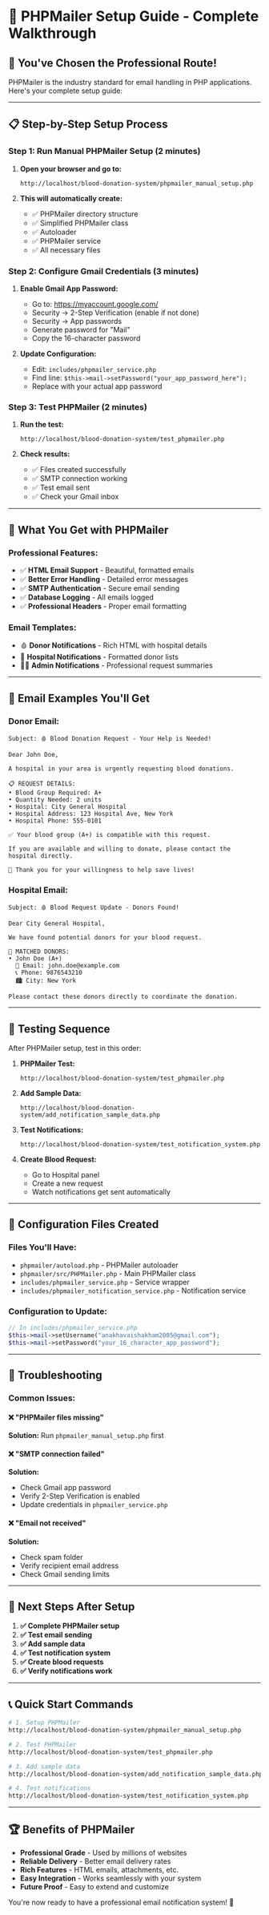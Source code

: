 # 🚀 PHPMailer Setup Guide - Complete Walkthrough

## 🎯 **You've Chosen the Professional Route!**

PHPMailer is the industry standard for email handling in PHP applications. Here's your complete setup guide:

---

## **📋 Step-by-Step Setup Process**

### **Step 1: Run Manual PHPMailer Setup (2 minutes)**

1. **Open your browser and go to:**
   ```
   http://localhost/blood-donation-system/phpmailer_manual_setup.php
   ```

2. **This will automatically create:**
   - ✅ PHPMailer directory structure
   - ✅ Simplified PHPMailer class
   - ✅ Autoloader
   - ✅ PHPMailer service
   - ✅ All necessary files

### **Step 2: Configure Gmail Credentials (3 minutes)**

1. **Enable Gmail App Password:**
   - Go to: https://myaccount.google.com/
   - Security → 2-Step Verification (enable if not done)
   - Security → App passwords
   - Generate password for "Mail"
   - Copy the 16-character password

2. **Update Configuration:**
   - Edit: `includes/phpmailer_service.php`
   - Find line: `$this->mail->setPassword("your_app_password_here");`
   - Replace with your actual app password

### **Step 3: Test PHPMailer (2 minutes)**

1. **Run the test:**
   ```
   http://localhost/blood-donation-system/test_phpmailer.php
   ```

2. **Check results:**
   - ✅ Files created successfully
   - ✅ SMTP connection working
   - ✅ Test email sent
   - ✅ Check your Gmail inbox

---

## **🔧 What You Get with PHPMailer**

### **Professional Features:**
- ✅ **HTML Email Support** - Beautiful, formatted emails
- ✅ **Better Error Handling** - Detailed error messages
- ✅ **SMTP Authentication** - Secure email sending
- ✅ **Database Logging** - All emails logged
- ✅ **Professional Headers** - Proper email formatting

### **Email Templates:**
- 🩸 **Donor Notifications** - Rich HTML with hospital details
- 🏥 **Hospital Notifications** - Formatted donor lists
- 👨‍💼 **Admin Notifications** - Professional request summaries

---

## **📧 Email Examples You'll Get**

### **Donor Email:**
```
Subject: 🩸 Blood Donation Request - Your Help is Needed!

Dear John Doe,

A hospital in your area is urgently requesting blood donations.

📋 REQUEST DETAILS:
• Blood Group Required: A+
• Quantity Needed: 2 units
• Hospital: City General Hospital
• Hospital Address: 123 Hospital Ave, New York
• Hospital Phone: 555-0101

✅ Your blood group (A+) is compatible with this request.

If you are available and willing to donate, please contact the hospital directly.

🙏 Thank you for your willingness to help save lives!
```

### **Hospital Email:**
```
Subject: 🩸 Blood Request Update - Donors Found!

Dear City General Hospital,

We have found potential donors for your blood request.

👥 MATCHED DONORS:
• John Doe (A+)
  📧 Email: john.doe@example.com
  📞 Phone: 9876543210
  🏙️ City: New York

Please contact these donors directly to coordinate the donation.
```

---

## **🧪 Testing Sequence**

After PHPMailer setup, test in this order:

1. **PHPMailer Test:**
   ```
   http://localhost/blood-donation-system/test_phpmailer.php
   ```

2. **Add Sample Data:**
   ```
   http://localhost/blood-donation-system/add_notification_sample_data.php
   ```

3. **Test Notifications:**
   ```
   http://localhost/blood-donation-system/test_notification_system.php
   ```

4. **Create Blood Request:**
   - Go to Hospital panel
   - Create a new request
   - Watch notifications get sent automatically

---

## **🔧 Configuration Files Created**

### **Files You'll Have:**
- `phpmailer/autoload.php` - PHPMailer autoloader
- `phpmailer/src/PHPMailer.php` - Main PHPMailer class
- `includes/phpmailer_service.php` - Service wrapper
- `includes/phpmailer_notification_service.php` - Notification service

### **Configuration to Update:**
```php
// In includes/phpmailer_service.php
$this->mail->setUsername("anakhavaishakham2005@gmail.com");
$this->mail->setPassword("your_16_character_app_password");
```

---

## **🚨 Troubleshooting**

### **Common Issues:**

#### ❌ "PHPMailer files missing"
**Solution:** Run `phpmailer_manual_setup.php` first

#### ❌ "SMTP connection failed"
**Solution:** 
- Check Gmail app password
- Verify 2-Step Verification is enabled
- Update credentials in `phpmailer_service.php`

#### ❌ "Email not received"
**Solution:**
- Check spam folder
- Verify recipient email address
- Check Gmail sending limits

---

## **🎯 Next Steps After Setup**

1. **✅ Complete PHPMailer setup**
2. **✅ Test email sending**
3. **✅ Add sample data**
4. **✅ Test notification system**
5. **✅ Create blood requests**
6. **✅ Verify notifications work**

---

## **📞 Quick Start Commands**

```bash
# 1. Setup PHPMailer
http://localhost/blood-donation-system/phpmailer_manual_setup.php

# 2. Test PHPMailer
http://localhost/blood-donation-system/test_phpmailer.php

# 3. Add sample data
http://localhost/blood-donation-system/add_notification_sample_data.php

# 4. Test notifications
http://localhost/blood-donation-system/test_notification_system.php
```

---

## **🏆 Benefits of PHPMailer**

- **Professional Grade** - Used by millions of websites
- **Reliable Delivery** - Better email delivery rates
- **Rich Features** - HTML emails, attachments, etc.
- **Easy Integration** - Works seamlessly with your system
- **Future Proof** - Easy to extend and customize

You're now ready to have a professional email notification system! 🚀
